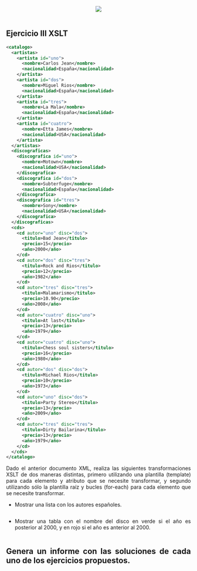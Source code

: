 <div align="justify">


<div align="center">
 	<img src="https://ftp.homepage-webhilfe.de/Bilder/Themen/XML/XSLT/Transformation.png">
</div>

</br>

## Ejercicio III XSLT

```xml
<catalogo>
  <artistas>
    <artista id="uno">
      <nombre>Carlos Jean</nombre>
      <nacionalidad>España</nacionalidad>
    </artista>
    <artista id="dos">
      <nombre>Miguel Rios</nombre>
      <nacionalidad>España</nacionalidad>
    </artista>
    <artista id="tres">
      <nombre>La Mala</nombre>
      <nacionalidad>España</nacionalidad>
    </artista>
    <artista id="cuatro">
      <nombre>Etta James</nombre>
      <nacionalidad>USA</nacionalidad>
    </artista>
  </artistas>
  <discograficas>
    <discografica id="uno">
      <nombre>Motown</nombre>
      <nacionalidad>USA</nacionalidad>
    </discografica>
    <discografica id="dos">
      <nombre>Subterfuge</nombre>
      <nacionalidad>España</nacionalidad>
    </discografica>
    <discografica id="tres">
      <nombre>Sony</nombre>
      <nacionalidad>USA</nacionalidad>
    </discografica>
  </discograficas>
  <cds>
    <cd autor="uno" disc="dos">
      <titulo>Bad Jean</titulo>
      <precio>15</precio>
      <año>2000</año>
    </cd>
    <cd autor="dos" disc="tres">
      <titulo>Rock and Rios</titulo>
      <precio>12</precio>
      <año>1982</año>
    </cd>
    <cd autor="tres" disc="tres">
      <titulo>Malamarismo</titulo>
      <precio>10.90</precio>
      <año>2008</año>
    </cd>
    <cd autor="cuatro" disc="uno">
      <titulo>At last</titulo>
      <precio>13</precio>
      <año>1979</año>
    </cd>
    <cd autor="cuatro" disc="uno">
      <titulo>Chess soul sisters</titulo>
      <precio>16</precio>
      <año>1980</año>
    </cd>
    <cd autor="dos" disc="dos">
      <titulo>Michael Rios</titulo>
      <precio>10</precio>
      <año>1973</año>
    </cd>
    <cd autor="uno" disc="dos">
      <titulo>Party Stereo</titulo>
      <precio>13</precio>
      <año>2009</año>
    </cd>
    <cd autor="tres" disc="tres">
      <titulo>Dirty Bailarina</titulo>
      <precio>13</precio>
      <año>1979</año>
    </cd>
  </cds>
</catalogo>
```

  Dado el anterior documento XML, realiza las siguientes transformaciones XSLT de dos maneras distintas, primero utilizando una plantilla (template) para cada elemento y atributo que se necesite transformar, y segundo utilizando sólo la plantilla raíz y bucles (for-each) para cada elemento que se necesite transformar.

  - Mostrar una lista con los autores españoles.

  ```xml

  ```

  - Mostrar una tabla con el nombre del disco en verde si el año es posterior al 2000, y en rojo si el año es anterior al 2000.

  ```xml

  ```


## Genera un informe con las soluciones de cada uno de los ejercicios propuestos.

</div>
